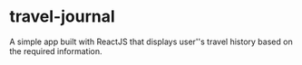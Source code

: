 # travel-journal
 A simple app built with ReactJS that displays user''s travel history based on the required information.
